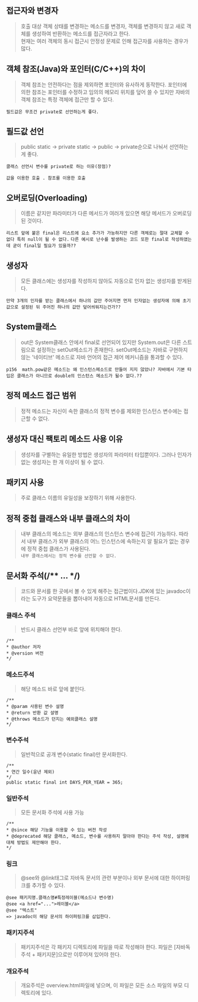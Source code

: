 ## 접근자와 변경자
> 호출 대상 객체 상태를 변경하는 메소드를 변경자, 객체를 변경하지 않고 새로 객체를 생성하여 반환하는 메소드를 접근자라고 한다.  
현재는 여러 객체의 동시 접근시 안정성 문제로 인해 접근자를 사용하는 경우가 많다.

## 객체 참조(Java)와 포인터(C/C++)의 차이
> 객체 참조는 안전하다는 점을 제외하면 포인터와 유사하게 동작한다. 포인터에 의한 참조는 포인터를 수정하고 임의의 메모리 위치를 덮어 쓸 수 있지만 자바의 객체 참조는 특정 객체에 접근만 할 수 있다.

`필드값은 무조건 private로 선언하는게 좋다.`  

## 필드값 선언
> public static -> private static -> public -> private순으로 나눠서 선언하는게 좋다.

`클래스 선언시 변수를 private로 하는 이유(장점)?`

`값을 이용한 호출 . 참조를 이용한 호출`

## 오버로딩(Overloading)
> 이름은 같지만 파라미터가 다른 메서드가 여러개 있으면 해당 메서드가 오버로딩된 것이다.

`리스트 앞에 붙은 final은 리스트에 요소 추가가 가능하지만 다른 객체로는 절대 교체할 수 없다 특히 null이 될 수 없다.`
`다른 예시로 난수를 발생하는 코드 또한 final로 작성하였는데 굳이 final일 필요가 있을까??`

## 생성자
> 모든 클래스에는 생성자를 작성하지 않아도 자동으로 인자 없는 생성자를 받게된다.

`만약 3개의 인자를 받는 클래스에서 하나의 값만 주어지면 먼저 인자없는 생성자에 의해 초기값으로 설정된 뒤 주어진 하나의 값만 덮어씌워지는건가??`

## System클래스
> out은 System클래스 안에서 final로 선언되어 있지만 System.out은 다른 스트림으로 설정하는 setOut메소드가 존재한다. setOut메소드는 자바로 구현하지 않는 '네이티브' 메소드로 자바 언어의 접근 제어 메커니즘을 통과할 수 있다.

`p156  math.pow같은 메소드는 왜 인스턴스메소드로 만들어 지지 않았나? 자바에서 기본 타입은 클래스가 아니므로 double의 인스턴스 메소드가 될수 없다.??`

## 정적 메소드 접근 범위
> 정적 메소드는 자신이 속한 클래스의 정적 변수를 제외한 인스턴스 변수에는 접근할 수 없다.

## 생성자 대신 팩토리 메소드 사용 이유
> 생성자를 구별하는 유일한 방법은 생성자의 파라미터 타입뿐이다. 그러나 인자가 없는 생성자는 한 개 이상이 될 수 없다.

## 패키지 사용
> 주로 클래스 이름의 유일성을 보장하기 위해 사용한다.

## 정적 중첩 클래스와 내부 클래스의 차이
> 내부 클래스의 메소드는 외부 클래스의 인스턴스 변수에 접근이 가능하다. 따라서 내부 클래스가 외부 클래스의 어느 인스턴스에 속하는지 알 필요가 없는 경우에 정적 중첩 클래스가 사용된다.  
`내부 클래스에서는 정적 변수를 선언할 수 없다.`
 
## 문서화 주석(/** ... */)
> 코드와 문서를 한 곳에서 볼 수 있게 해주는 접근법이다.JDK에 있는 javadoc이라는 도구가 요약문들을 뽑아내어 자동으로 HTML문서를 만든다.
### 클래스 주석
> 반드시 클래스 선언부 바로 앞에 위치해야 한다.  
```
/**
* @author 저자
* @version 버전
*/
```
### 메소드주석
> 해당 메소드 바로 앞에 붙인다.
```
/**
* @param 사용된 변수 설명
* @return 반환 값 설명
* @throws 메소드가 던지는 예외클래스 설명
*/
```
### 변수주석
> 일반적으로 공개 변수(static final)만 문서화한다.
```
/**
* 연간 일수(윤년 제외)
*/
public static final int DAYS_PER_YEAR = 365;
```
### 일반주석
> 모든 문서화 주석에 사용 가능
```
/**
* @since 해당 기능을 이용할 수 있는 버전 작성
* @deprecated 해당 클래스, 메소드, 변수를 사용하지 말아야 한다는 주석 작성, 설명에 대체 방법도 제안해야 한다.
*/
```
### 링크
> @see와 @link태그로 자바독 문서의 관련 부분이나 외부 문서에 대한 하이퍼링크를 추가할 수 있다.
```
@see 패키지명.클래스명#특정레이블(메소드나 변수명) 
@see <a href="...">레이블</a>
@see "텍스트" 
=> javadoc이 해당 문서의 하이퍼링크를 삽입한다.
```
### 패키지주석
> 패키지주석은 각 패키지 디렉토리에 파일을 따로 작성해야 한다. 파일은 [자바독 주석 + 패키지문]으로만 이루어져 있어야 한다.
### 개요주석
> 개요주석은 overview.html파일에 넣으며, 이 파일은 모든 소스 파일의 부모 디렉토리에 있다.
